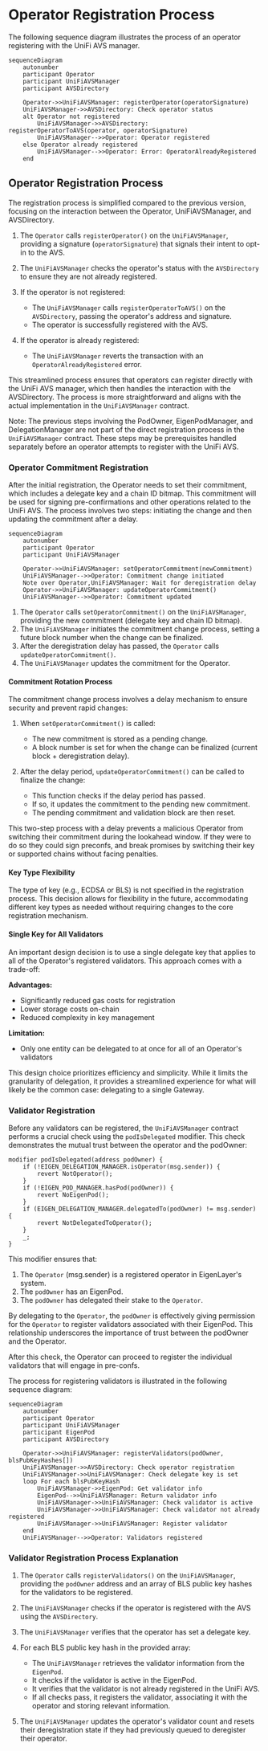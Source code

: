 # Operator Registration Process

The following sequence diagram illustrates the process of an operator registering with the UniFi AVS manager.

```mermaid
sequenceDiagram
    autonumber
    participant Operator
    participant UniFiAVSManager
    participant AVSDirectory

    Operator->>UniFiAVSManager: registerOperator(operatorSignature)
    UniFiAVSManager->>AVSDirectory: Check operator status
    alt Operator not registered
        UniFiAVSManager->>AVSDirectory: registerOperatorToAVS(operator, operatorSignature)
        UniFiAVSManager-->>Operator: Operator registered
    else Operator already registered
        UniFiAVSManager-->>Operator: Error: OperatorAlreadyRegistered
    end
```

## Operator Registration Process
The registration process is simplified compared to the previous version, focusing on the interaction between the Operator, UniFiAVSManager, and AVSDirectory.

1. The `Operator` calls `registerOperator()` on the `UniFiAVSManager`, providing a signature (`operatorSignature`) that signals their intent to opt-in to the AVS.

2. The `UniFiAVSManager` checks the operator's status with the `AVSDirectory` to ensure they are not already registered.

3. If the operator is not registered:
   - The `UniFiAVSManager` calls `registerOperatorToAVS()` on the `AVSDirectory`, passing the operator's address and signature.
   - The operator is successfully registered with the AVS.

4. If the operator is already registered:
   - The `UniFiAVSManager` reverts the transaction with an `OperatorAlreadyRegistered` error.

This streamlined process ensures that operators can register directly with the UniFi AVS manager, which then handles the interaction with the AVSDirectory. The process is more straightforward and aligns with the actual implementation in the `UniFiAVSManager` contract.

Note: The previous steps involving the PodOwner, EigenPodManager, and DelegationManager are not part of the direct registration process in the `UniFiAVSManager` contract. These steps may be prerequisites handled separately before an operator attempts to register with the UniFi AVS.

### Operator Commitment Registration

After the initial registration, the Operator needs to set their commitment, which includes a delegate key and a chain ID bitmap. This commitment will be used for signing pre-confirmations and other operations related to the UniFi AVS. The process involves two steps: initiating the change and then updating the commitment after a delay.

```mermaid
sequenceDiagram
    autonumber
    participant Operator
    participant UniFiAVSManager

    Operator->>UniFiAVSManager: setOperatorCommitment(newCommitment)
    UniFiAVSManager-->>Operator: Commitment change initiated
    Note over Operator,UniFiAVSManager: Wait for deregistration delay
    Operator->>UniFiAVSManager: updateOperatorCommitment()
    UniFiAVSManager-->>Operator: Commitment updated
```

1. The `Operator` calls `setOperatorCommitment()` on the `UniFiAVSManager`, providing the new commitment (delegate key and chain ID bitmap).
2. The `UniFiAVSManager` initiates the commitment change process, setting a future block number when the change can be finalized.
3. After the deregistration delay has passed, the `Operator` calls `updateOperatorCommitment()`.
4. The `UniFiAVSManager` updates the commitment for the Operator.

#### Commitment Rotation Process

The commitment change process involves a delay mechanism to ensure security and prevent rapid changes:

1. When `setOperatorCommitment()` is called:
   - The new commitment is stored as a pending change.
   - A block number is set for when the change can be finalized (current block + deregistration delay).

2. After the delay period, `updateOperatorCommitment()` can be called to finalize the change:
   - This function checks if the delay period has passed.
   - If so, it updates the commitment to the pending new commitment.
   - The pending commitment and validation block are then reset.

This two-step process with a delay prevents a malicious Operator from switching their commitment during the lookahead window. If they were to do so they could sign preconfs, and break promises by switching their key or supported chains without facing penalties.

#### Key Type Flexibility

The type of key (e.g., ECDSA or BLS) is not specified in the registration process. This decision allows for flexibility in the future, accommodating different key types as needed without requiring changes to the core registration mechanism.

#### Single Key for All Validators

An important design decision is to use a single delegate key that applies to all of the Operator's registered validators. This approach comes with a trade-off:

**Advantages:**
- Significantly reduced gas costs for registration
- Lower storage costs on-chain
- Reduced complexity in key management

**Limitation:**
- Only one entity can be delegated to at once for all of an Operator's validators

This design choice prioritizes efficiency and simplicity. While it limits the granularity of delegation, it provides a streamlined experience for what will likely be the common case: delegating to a single Gateway.

### Validator Registration

Before any validators can be registered, the `UniFiAVSManager` contract performs a crucial check using the `podIsDelegated` modifier. This check demonstrates the mutual trust between the operator and the podOwner:

```solidity
modifier podIsDelegated(address podOwner) {
    if (!EIGEN_DELEGATION_MANAGER.isOperator(msg.sender)) {
        revert NotOperator();
    }
    if (!EIGEN_POD_MANAGER.hasPod(podOwner)) {
        revert NoEigenPod();
    }
    if (EIGEN_DELEGATION_MANAGER.delegatedTo(podOwner) != msg.sender) {
        revert NotDelegatedToOperator();
    }
    _;
}
```

This modifier ensures that:
1. The `Operator` (msg.sender) is a registered operator in EigenLayer's system.
2. The `podOwner` has an EigenPod.
3. The `podOwner` has delegated their stake to the `Operator`.

By delegating to the `Operator`, the `podOwner` is effectively giving permission for the `Operator` to register validators associated with their EigenPod. This relationship underscores the importance of trust between the podOwner and the Operator.

After this check, the Operator can proceed to register the individual validators that will engage in pre-confs. 

The process for registering validators is illustrated in the following sequence diagram:

```mermaid
sequenceDiagram
    autonumber
    participant Operator
    participant UniFiAVSManager
    participant EigenPod
    participant AVSDirectory

    Operator->>UniFiAVSManager: registerValidators(podOwner, blsPubKeyHashes[])
    UniFiAVSManager->>AVSDirectory: Check operator registration
    UniFiAVSManager->>UniFiAVSManager: Check delegate key is set
    loop For each blsPubKeyHash
        UniFiAVSManager->>EigenPod: Get validator info
        EigenPod-->>UniFiAVSManager: Return validator info
        UniFiAVSManager->>UniFiAVSManager: Check validator is active
        UniFiAVSManager->>UniFiAVSManager: Check validator not already registered
        UniFiAVSManager->>UniFiAVSManager: Register validator
    end
    UniFiAVSManager-->>Operator: Validators registered
```

### Validator Registration Process Explanation

1. The `Operator` calls `registerValidators()` on the `UniFiAVSManager`, providing the `podOwner` address and an array of BLS public key hashes for the validators to be registered.

2. The `UniFiAVSManager` checks if the operator is registered with the AVS using the `AVSDirectory`.

3. The `UniFiAVSManager` verifies that the operator has set a delegate key.

4. For each BLS public key hash in the provided array:
    - The `UniFiAVSManager` retrieves the validator information from the `EigenPod`.
    - It checks if the validator is active in the EigenPod.
    - It verifies that the validator is not already registered in the UniFi AVS.
    - If all checks pass, it registers the validator, associating it with the operator and storing relevant information.

5. The `UniFiAVSManager` updates the operator's validator count and resets their deregistration state if they had previously queued to deregister their operator.
